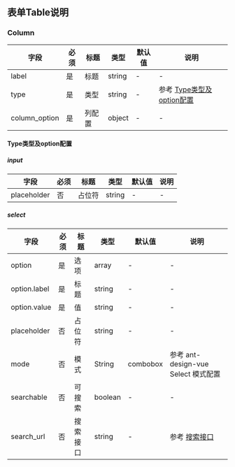 ## 表单Table说明

### Column

| 字段            | 必须 | 标题  | 类型     | 默认值 | 说明                                     |
|---------------|----|-----|--------|-----|----------------------------------------|
| label         | 是  | 标题  | string | -   | -                                      |
| type          | 是  | 类型  | string | -   | 参考 [Type类型及option配置](#Type类型及option配置) |
| column_option | 是  | 列配置 | object | -   | -                                      |

#### Type类型及option配置

##### input

| 字段          | 必须 | 标题  | 类型     | 默认值 | 说明 |
|-------------|----|-----|--------|-----|----|
| placeholder | 否  | 占位符 | string | -   | -  |

##### select

| 字段           | 必须 | 标题   | 类型      | 默认值      | 说明                             |
|--------------|----|------|---------|----------|--------------------------------|
| option       | 是  | 选项   | array   | -        | -                              |
| option.label | 是  | 标题   | string  | -        | -                              |
| option.value | 是  | 值    | string  | -        | -                              |
| placeholder  | 否  | 占位符  | string  | -        | -                              |
| mode         | 否  | 模式   | String  | combobox | 参考 ant-design-vue Select 模式配置  |
| searchable   | 否  | 可搜索  | boolean | -        | -                              |
| search_url   | 否  | 搜索接口 | string  | -        | 参考 [搜索接口](../Helper.md#Search) |


